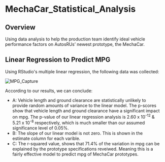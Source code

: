 # MechaCar_Statistical_Analysis
## Overview
Using data analysis to help the production team identify ideal vehicle performance factors on AutosRUs’ newest prototype, the MechaCar. 

## Linear Regression to Predict MPG
Using RStudio's multiple linear regression, the following data was collected:

![MPG_Capture](https://user-images.githubusercontent.com/90974647/148656303-5e74b5d4-63c0-4326-b56c-bed56d3c434c.PNG)

According to our results, we can conclude:
  - A:  Vehicle length and ground clearance are statistically unlikely to provide random amounts of variance to the linear model. The p-scores show that vehicle length and ground clearance have a significant impact on mpg. The p-value of our linear regression analysis is 2.60 x 10<sup>-12</sup> & 5.21 x 10<sup>-8</sup> respectively, which is much smaller than our assumed significance level of 0.05%. 
  - B:  The slope of our linear model is not zero.  This is shown in the estimate column for each varible.  
  - C:  The r-squared value, shows that 71.4% of the variation in mpg can be explained by the prototype specifications reveiwed.  Meaning this is a fairly effective model to predict mpg of MechaCar prototypes.

